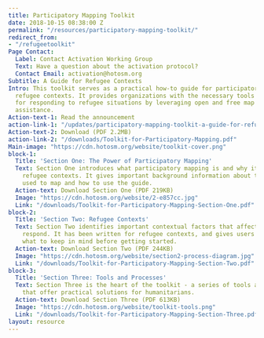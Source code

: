 ```yaml
---
title: Participatory Mapping Toolkit
date: 2018-10-15 08:38:00 Z
permalink: "/resources/participatory-mapping-toolkit/"
redirect_from:
- "/refugeetoolkit"
Page Contact:
  Label: Contact Activation Working Group
  Text: Have a question about the activation protocol?
  Contact Email: activation@hotosm.org
Subtitle: A Guide for Refugee Contexts
Intro: This toolkit serves as a practical how-to guide for participatory mapping in
  refugee contexts. It provides organizations with the necessary tools and processes
  for responding to refugee situations by leveraging open and free map data for humanitarian
  assistance.
Action-text-1: Read the announcement
action-link-1: "/updates/participatory-mapping-toolkit-a-guide-for-refugee-contexts"
Action-text-2: Download (PDF 2.2MB)
action-link-2: "/downloads/Toolkit-for-Participatory-Mapping.pdf"
Main-image: "https://cdn.hotosm.org/website/toolkit-cover.png"
block-1:
  Title: 'Section One: The Power of Participatory Mapping'
  Text: Section One introduces what participatory mapping is and why it is vital in
    refugee contexts. It gives important background information about the platform
    used to map and how to use the guide.
  Action-text: Download Section One (PDF 219KB)
  Image: "https://cdn.hotosm.org/website/2-e857cc.jpg"
  Link: "/downloads/Toolkit-for-Participatory-Mapping-Section-One.pdf"
block-2:
  Title: 'Section Two: Refugee Contexts'
  Text: Section Two identifies important contextual factors that affect how organizations
    respond. It has been written for refugee contexts, and gives users an idea of
    what to keep in mind before getting started.
  Action-text: Download Section Two (PDF 244KB)
  Image: "https://cdn.hotosm.org/website/section2-process-diagram.jpg"
  Link: "/downloads/Toolkit-for-Participatory-Mapping-Section-Two.pdf"
block-3:
  Title: 'Section Three: Tools and Processes'
  Text: Section Three is the heart of the toolkit - a series of tools and processes
    that offer practical solutions for humanitarians.
  Action-text: Download Section Three (PDF 613KB)
  Image: "https://cdn.hotosm.org/website/toolkit-tools.png"
  Link: "/downloads/Toolkit-for-Participatory-Mapping-Section-Three.pdf"
layout: resource
---
```



